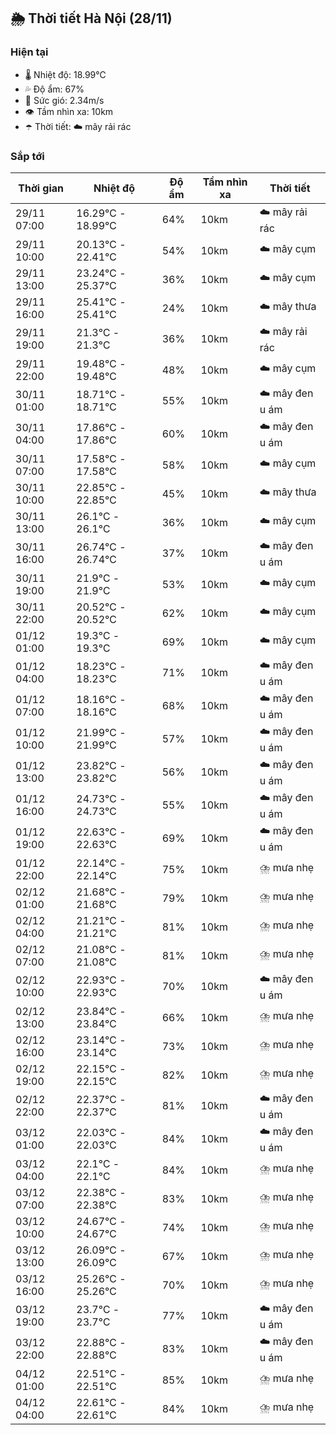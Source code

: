 ## 🌦️ Thời tiết Hà Nội (28/11)

### Hiện tại

- 🌡️ Nhiệt độ: 18.99℃
- 💦 Độ ẩm: 67%
- 💨 Sức gió: 2.34m/s
- 👁️ Tầm nhìn xa: 10km
- ☂️ Thời tiết: ☁️ mây rải rác

### Sắp tới

| Thời gian | Nhiệt độ | Độ ẩm | Tầm nhìn xa | Thời tiết |
| --- | --- | --- | --- | --- |
| 29/11 07:00 | 16.29℃ - 18.99℃ | 64% | 10km | ☁️ mây rải rác |
| 29/11 10:00 | 20.13℃ - 22.41℃ | 54% | 10km | ☁️ mây cụm |
| 29/11 13:00 | 23.24℃ - 25.37℃ | 36% | 10km | ☁️ mây cụm |
| 29/11 16:00 | 25.41℃ - 25.41℃ | 24% | 10km | ☁️ mây thưa |
| 29/11 19:00 | 21.3℃ - 21.3℃ | 36% | 10km | ☁️ mây rải rác |
| 29/11 22:00 | 19.48℃ - 19.48℃ | 48% | 10km | ☁️ mây cụm |
| 30/11 01:00 | 18.71℃ - 18.71℃ | 55% | 10km | ☁️ mây đen u ám |
| 30/11 04:00 | 17.86℃ - 17.86℃ | 60% | 10km | ☁️ mây đen u ám |
| 30/11 07:00 | 17.58℃ - 17.58℃ | 58% | 10km | ☁️ mây cụm |
| 30/11 10:00 | 22.85℃ - 22.85℃ | 45% | 10km | ☁️ mây thưa |
| 30/11 13:00 | 26.1℃ - 26.1℃ | 36% | 10km | ☁️ mây cụm |
| 30/11 16:00 | 26.74℃ - 26.74℃ | 37% | 10km | ☁️ mây đen u ám |
| 30/11 19:00 | 21.9℃ - 21.9℃ | 53% | 10km | ☁️ mây cụm |
| 30/11 22:00 | 20.52℃ - 20.52℃ | 62% | 10km | ☁️ mây cụm |
| 01/12 01:00 | 19.3℃ - 19.3℃ | 69% | 10km | ☁️ mây cụm |
| 01/12 04:00 | 18.23℃ - 18.23℃ | 71% | 10km | ☁️ mây đen u ám |
| 01/12 07:00 | 18.16℃ - 18.16℃ | 68% | 10km | ☁️ mây đen u ám |
| 01/12 10:00 | 21.99℃ - 21.99℃ | 57% | 10km | ☁️ mây đen u ám |
| 01/12 13:00 | 23.82℃ - 23.82℃ | 56% | 10km | ☁️ mây đen u ám |
| 01/12 16:00 | 24.73℃ - 24.73℃ | 55% | 10km | ☁️ mây đen u ám |
| 01/12 19:00 | 22.63℃ - 22.63℃ | 69% | 10km | ☁️ mây đen u ám |
| 01/12 22:00 | 22.14℃ - 22.14℃ | 75% | 10km | ⛈️ mưa nhẹ |
| 02/12 01:00 | 21.68℃ - 21.68℃ | 79% | 10km | ⛈️ mưa nhẹ |
| 02/12 04:00 | 21.21℃ - 21.21℃ | 81% | 10km | ⛈️ mưa nhẹ |
| 02/12 07:00 | 21.08℃ - 21.08℃ | 81% | 10km | ⛈️ mưa nhẹ |
| 02/12 10:00 | 22.93℃ - 22.93℃ | 70% | 10km | ☁️ mây đen u ám |
| 02/12 13:00 | 23.84℃ - 23.84℃ | 66% | 10km | ⛈️ mưa nhẹ |
| 02/12 16:00 | 23.14℃ - 23.14℃ | 73% | 10km | ⛈️ mưa nhẹ |
| 02/12 19:00 | 22.15℃ - 22.15℃ | 82% | 10km | ⛈️ mưa nhẹ |
| 02/12 22:00 | 22.37℃ - 22.37℃ | 81% | 10km | ☁️ mây đen u ám |
| 03/12 01:00 | 22.03℃ - 22.03℃ | 84% | 10km | ☁️ mây đen u ám |
| 03/12 04:00 | 22.1℃ - 22.1℃ | 84% | 10km | ⛈️ mưa nhẹ |
| 03/12 07:00 | 22.38℃ - 22.38℃ | 83% | 10km | ⛈️ mưa nhẹ |
| 03/12 10:00 | 24.67℃ - 24.67℃ | 74% | 10km | ⛈️ mưa nhẹ |
| 03/12 13:00 | 26.09℃ - 26.09℃ | 67% | 10km | ⛈️ mưa nhẹ |
| 03/12 16:00 | 25.26℃ - 25.26℃ | 70% | 10km | ⛈️ mưa nhẹ |
| 03/12 19:00 | 23.7℃ - 23.7℃ | 77% | 10km | ☁️ mây đen u ám |
| 03/12 22:00 | 22.88℃ - 22.88℃ | 83% | 10km | ☁️ mây đen u ám |
| 04/12 01:00 | 22.51℃ - 22.51℃ | 85% | 10km | ⛈️ mưa nhẹ |
| 04/12 04:00 | 22.61℃ - 22.61℃ | 84% | 10km | ⛈️ mưa nhẹ |
